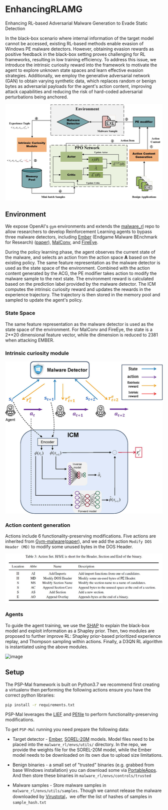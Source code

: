 # EnhancingRLAMG
Enhancing RL-based Adversarial Malware Generation to Evade Static Detection

In the black-box scenario where internal information of the target model cannot be accessed, existing RL-based methods enable evasion of Windows PE malware detectors. However, obtaining evasion rewards as positive feedback in the black-box setting proves challenging for RL frameworks, resulting in low training efficiency. To address this issue, we introduce the intrinsic curiosity reward into the framework to motivate the agent to explore unknown state spaces and learn effective evasion strategies. Additionally, we employ the generative adversarial network (GAN) to obtain varying synthetic data, which replaces random or benign bytes as adversarial payloads for the agent's action content, improving attack capabilities and reducing the risk of hard-coded adversarial perturbations being anchored.

 ![image](framework.jpg)
 
## Environment
We expose OpenAI's `gym` environments and extends the [malware_rl](https://github.com/bfilar/malware_rl) repo to allow researchers to develop Reinforcement Learning agents to bypass three malware detectors, including [Ember](https://github.com/endgameinc/ember) (Endgame Malware BEnchmark for Research) ([paper](https://arxiv.org/abs/1804.04637)), [MalConv](https://arxiv.org/abs/1710.09435), and [FireEye](https://arxiv.org/abs/1903.04717). 

During the policy learning phase, the agent observes the current state of the malware, and selects an action from the action space $\bm{A}$ based on the existing policy. The same feature representation as the malware detector is used as the state space of the environment. Combined with the action content generated by the ACG, the PE modifier takes action to modify the malware sample to the next state. The environment reward is calculated based on the prediction label provided by the malware detector. The ICM computes the intrinsic curiosity reward and updates the rewards in the experience trajectory. The trajectory is then stored in the memory pool and sampled to update the agent's policy.
 
### State Space
The same feature representation as the malware detector is used as the state space of the environment. For MalConv and FireEye, the state is a 2**20 dimensional feature vector, while the dimension is reduced to 2381 when attacking EMBER.

### Intrinsic curiosity module

 ![image](icm.jpg)
### Action content generation
Actions include 6 functionality-preserving modifications. Five actions are inherited from [Gym-malware](https://github.com/endgameinc/gym-malware)([paper](https://arxiv.org/abs/1801.08917)), and we add the action `Modify DOS Header (MD)` to modify some unused bytes in the DOS Header.

![image](actionset.jpg)



### Agents
To guide the agent training, we use the [SHAP](https://github.com/shap/shap) to explain the black-box model and exploit information as a Shapley prior. Then, two modules are proposed to further improve RL: Shapley prior-based prioritized experience replay, and Thompson sampling within actions. Finally, a D3QN RL algorithm is instantiated using the above modules.

![image](agent.JPG)

## Setup
The PSP-Mal framework is built on Python3.7 we recommend first creating a virtualenv  then performing the following actions ensure you have the correct python libraries:

```sh
pip install -r requirements.txt
```

PSP-Mal leverages the [LIEF](https://github.com/lief-project/LIEF) and [PEfile](https://github.com/erocarrera/pefile) to perform functionality-preserving modifications.

To get `PSP-Mal` running you need prepare the following data:

- Target detector - [Ember](https://github.com/Azure/2020-machine-learning-security-evasion-competition/blob/master/defender/defender/models/ember_model.txt.gz),  [SOREL-20M](https://github.com/sophos-ai/SOREL-20M) models. Model files need to be placed into the `malware_rl/envs/utils/` directory. In the repo, we provide the weights file for the SOREL-20M model, while the Ember model needs to be downloaded on its own due to upload size limitations.

- Benign binaries - a small set of "trusted" binaries (e.g. grabbed from base Windows installation) you can download some via [PortableApps](https://portableapps.com). And then store these binaries in `malware_rl/envs/controls/trusted`

- Malware samples - Store malware samples in `malware_rl/envs/utils/samples`. Though we cannot release the malware downloaded by [Virustotal](https://www.virustotal.com/)，we offer the list of hashes of samples in `sample_hash.txt`
